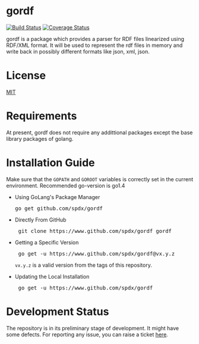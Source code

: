 # gordf
[![Build Status](https://github.com/RishabhBhatnagar/goRdf/workflows/go%20test/badge.svg)](https://github.com/spdx/tools-golang/actions)  [![Coverage Status](https://coveralls.io/repos/github/RishabhBhatnagar/gordf/badge.svg?branch=master)](https://coveralls.io/github/RishabhBhatnagar/gordf?branch=master)


gordf is a package which provides a parser for RDF files linearized using RDF/XML format. It will be used to represent the rdf files in memory and write back in possibly different formats like json, xml, json.

# License
[MIT](https://github.com/spdx/goRdf/blob/master/LICENSE.txt)

# Requirements
At present, gordf does not require any addittional packages except the base library packages of golang.

# Installation Guide
  Make sure that the `GOPATH` and `GOROOT` variables is correctly set in the current environment.
  Recommended go-version is go1.4
 * Using GoLang's Package Manager 
      <pre>go get github.com/spdx/gordf</pre>

 * Directly From GitHub
      <pre> git clone https://www.github.com/spdx/gordf gordf </pre>
 
 * Getting a Specific Version
      <pre> go get -u https://www.github.com/spdx/gordf@vx.y.z </pre>
      `vx.y.z` is a valid version from the tags of this repository.
      
 * Updating the Local Installation
      <pre> go get -u https://www.github.com/spdx/gordf </pre>


# Development Status 
The repository is in its preliminary stage of development. It might have some defects. For reporting any issue, you can raise a ticket [here](https://github.com/spdx/goRdf/issues).
